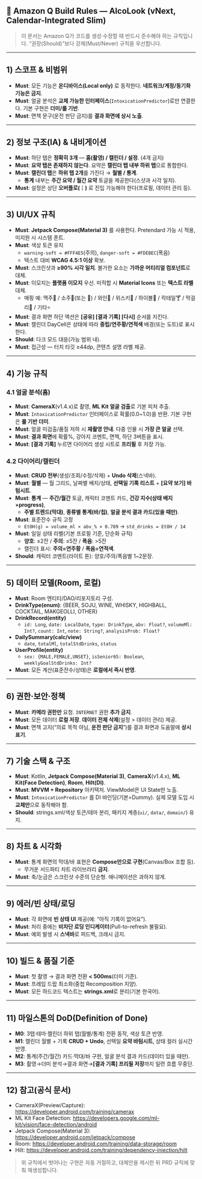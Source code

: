 ## 📐 Amazon Q Build Rules — AlcoLook (vNext, Calendar-Integrated Slim)

> 이 문서는 Amazon Q가 코드를 생성·수정할 때 반드시 준수해야 하는 규칙입니다. “권장(Should)”보다 강제(Must/Never) 규칙을 우선합니다.
> 

---

## 1) 스코프 & 비범위

- **Must**: 모든 기능은 **온디바이스(Local only)** 로 동작한다. **네트워크/계정/동기화 기능은 금지**.
- **Must**: 얼굴 분석은 **교체 가능한 인터페이스**(`IntoxicationPredictor`)로만 연결한다. 기본 구현은 **더미/룰 기반**.
- **Must**: 면책 문구(운전 판단 금지)를 **결과 화면에 상시 노출**.

---

## 2) 정보 구조(IA) & 내비게이션

- **Must**: 하단 탭은 **정확히 3개** — **홈(촬영) / 캘린더 / 설정**. (4개 금지)
- **Must**: **요약 탭은 존재하지 않는다**. 요약은 **캘린더 탭 내부 하위 탭**으로 통합한다.
- **Must**: **캘린더 탭**은 **하위 탭 2개**를 가진다 → **월별 / 통계**.
    - **통계** 내부는 **주간 요약 / 월간 요약** 토글을 제공한다(스샷과 시각 일치).
- **Must**: 설정은 상단 **오버플로(⋮)** 로 진입 가능해야 한다(프로필, 데이터 관리 등).

---

## 3) UI/UX 규칙

- **Must**: **Jetpack Compose(Material 3)** 를 사용한다. Pretendard 가능 시 적용, 미지원 시 시스템 폰트.
- **Must**: 색상 토큰 유지
    - `warning-soft = #FFF4E5`(주의), `danger-soft = #FDEBEC`(폭음)
    - 텍스트 대비 **WCAG 4.5:1 이상** 확보.
- **Must**: 스크린샷과 **≥90% 시각 일치**. 불가한 요소는 **가까운 머티리얼 컴포넌트**로 대체.
- **Must**: 이모지는 **플랫폼 이모지** 우선. 미적합 시 **Material Icons** 또는 **텍스트 라벨** 대체.
    - 매핑 예: 맥주🍺 / 소주🍶(또는 🥃) / 와인🍷 / 위스키🥃 / 하이볼🍹 / 칵테일🍸 / 막걸리🥛 / 기타⭐
- **Must**: 결과 화면 하단 액션은 **[공유] [결과 기록] [다시]** 순서를 지킨다.
- **Must**: 캘린더 DayCell은 상태에 따라 **중립/연주황/연적색** 배경(또는 도트)로 표시한다.
- **Should**: 다크 모드 대응(가능 범위 내).
- **Must**: 접근성 — 터치 타깃 ≥44dp, 콘텐츠 설명 라벨 제공.

---

## 4) 기능 규칙

### 4.1 얼굴 분석(홈)

- **Must**: **CameraX**(v1.4.x)로 촬영, **ML Kit 얼굴 검출**로 기본 피처 추출.
- **Must**: `IntoxicationPredictor` 인터페이스로 확률(0.0~1.0)을 반환. 기본 구현은 **룰 기반 더미**.
- **Must**: 얼굴 미검출/품질 저하 시 **재촬영 안내**. 다중 인물 시 **가장 큰 얼굴** 선택.
- **Must**: **결과 화면**에 확률%, 강아지 코멘트, 면책, 하단 3버튼을 표시.
- **Must**: **[결과 기록]** 누르면 다이어리 생성 시트로 **프리필** 후 저장 가능.

### 4.2 다이어리/캘린더

- **Must**: **CRUD 전부**(생성/조회/수정/삭제) + **Undo 삭제**(스낵바).
- **Must**: **월별** — 월 그리드, 날짜별 배지/상태, **선택일 기록 리스트** + **[요약 보기] 바텀시트**.
- **Must**: **통계** — **주간/월간** 토글, 캐릭터 코멘트 카드, **건강 지수(상태 배지+progress)**,
    - **주별 트렌드(막대)**, **종류별 통계(바/칩)**, **얼굴 분석 결과 카드(있을 때만)**.
- **Must**: 표준잔수 규칙 고정
    - `EtOH(g) = volume_ml × abv_% × 0.789` → `std_drinks = EtOH / 14`
- **Must**: 일일 상태 라벨(기본 프로필 기준, 단순화 규칙)
    - **양호**: ≤2잔 / **주의**: ≤5잔 / **폭음**: >5잔
    - 캘린더 표시: **주의=연주황** / **폭음=연적색**.
- **Should**: 캐릭터 코멘트(라이트 톤): 양호/주의/폭음별 1~2문장.

---

## 5) 데이터 모델(Room, 로컬)

- **Must**: Room 엔티티/DAO/리포지토리 구성.
- **DrinkType(enum)**: {BEER, SOJU, WINE, WHISKY, HIGHBALL, COCKTAIL, MAKGEOLLI, OTHER}
- **DrinkRecord(entity)**
    - `id: Long`, `date: LocalDate`, `type: DrinkType`, `abv: Float?`, `volumeMl: Int?`, `count: Int`, `note: String?`, `analysisProb: Float?`
- **DailySummary(calc/view)**
    - `date`, `totalMl`, `totalStdDrinks`, `status`
- **UserProfile(entity)**
    - `sex: {MALE,FEMALE,UNSET}`, `isSenior65: Boolean`, `weeklyGoalStdDrinks: Int?`
- **Must**: 모든 계산(표준잔수/상태)은 **로컬에서 즉시 반영**.

---

## 6) 권한·보안·정책

- **Must**: **카메라 권한만** 요청. `INTERNET` 권한 **추가 금지**.
- **Must**: 모든 데이터 **로컬 저장**. **데이터 전체 삭제**(설정 > 데이터 관리) 제공.
- **Must**: 면책 고지(“의료 목적 아님, **운전 판단 금지**”)를 결과 화면과 도움말에 **상시 표기**.

---

## 7) 기술 스택 & 구조

- **Must**: Kotlin, **Jetpack Compose(Material 3)**, **CameraX**(v1.4.x), **ML Kit(Face Detection)**, **Room**, **Hilt(DI)**.
- **Must**: **MVVM + Repository** 아키텍처. ViewModel은 UI State만 노출.
- **Must**: `IntoxicationPredictor` 를 DI 바인딩(기본=Dummy). 실제 모델 도입 시 **교체만**으로 동작해야 함.
- **Should**: strings.xml/색상 토큰/테마 분리, 패키지 계층(`ui/`, `data/`, `domain/`) 유지.

---

## 8) 차트 & 시각화

- **Must**: 통계 화면의 막대/바 표현은 **Compose만으로 구현**(Canvas/Box 조합 등).
    - 무거운 서드파티 차트 라이브러리 **금지**.
- **Must**: 축/눈금은 스크린샷 수준의 단순형. 애니메이션은 과하지 않게.

---

## 9) 에러/빈 상태/로딩

- **Must**: 각 화면에 **빈 상태 UI** 제공(예: “아직 기록이 없어요”).
- **Must**: 처리 중에는 **비차단 로딩 인디케이터**(Pull-to-refresh 불필요).
- **Must**: 예외 발생 시 **스낵바**로 피드백, 크래시 금지.

---

## 10) 빌드 & 품질 기준

- **Must**: 첫 촬영 → 결과 화면 전환 **< 500ms**(더미 기준).
- **Must**: 프레임 드랍 최소화(중첩 Recomposition 지양).
- **Must**: 모든 하드코드 텍스트는 **strings.xml**로 분리(기본 한국어).

---

## 11) 마일스톤의 DoD(Definition of Done)

- **M0**: 3탭·테마·캘린더 하위 탭(월별/통계) 전환 동작, 색상 토큰 반영.
- **M1**: 캘린더 월별 + 기록 **CRUD + Undo**, 선택일 **요약 바텀시트**, 상태 컬러 실시간 반영.
- **M2**: 통계(주간/월간) 카드·막대/바 구현, 얼굴 분석 결과 카드(데이터 있을 때만).
- **M3**: 촬영→더미 분석→결과 화면→**[결과 기록] 프리필 저장**까지 일련 흐름 무중단.

---

## 12) 참고(공식 문서)

- CameraX(Preview/Capture): https://developer.android.com/training/camerax
- ML Kit Face Detection: https://developers.google.com/ml-kit/vision/face-detection/android
- Jetpack Compose(Material 3): https://developer.android.com/jetpack/compose
- Room: https://developer.android.com/training/data-storage/room
- Hilt: https://developer.android.com/training/dependency-injection/hilt

> 위 규칙에서 벗어나는 구현은 자동 거절하고, 대체안을 제시한 뒤 PRD 규칙에 맞춰 재생성합니다.